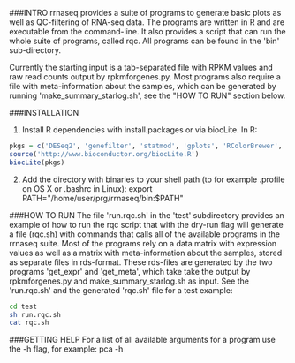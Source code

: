 

###INTRO
rrnaseq provides a suite of programs to generate basic plots as well as QC-filtering of RNA-seq data. The programs are written in R and are executable from the command-line. It also provides a script that can run the whole suite of programs, called rqc. All programs can be found in the 'bin' sub-directory.

Currently the starting input is a tab-separated file with RPKM values and raw read counts output by rpkmforgenes.py. Most programs also require a file with meta-information about the samples, which can be generated by running 'make_summary_starlog.sh', see the "HOW TO RUN" section below.



###INSTALLATION
1. Install R dependencies with install.packages or via biocLite. In R:
```R
pkgs = c('DESeq2', 'genefilter', 'statmod', 'gplots', 'RColorBrewer', 'impute', 'moduleColor', 'graphics')
source('http://www.bioconductor.org/biocLite.R')
biocLite(pkgs)
```

2. Add the directory with binaries to your shell path (to for example .profile on OS X or .bashrc in Linux):
export PATH="/home/user/prg/rrnaseq/bin:$PATH"



###HOW TO RUN
The file 'run.rqc.sh' in the 'test' subdirectory provides an example of how to run the rqc script that with the dry-run flag will generate a file (rqc.sh) with commands that calls all of the available programs in the rrnaseq suite. Most of the programs rely on a data matrix with expression values as well as a matrix with meta-information about the samples, stored as separate files in rds-format. These rds-files are generated by the two programs 'get_expr' and 'get_meta', which take take the output by rpkmforgenes.py and make_summary_starlog.sh as input. See the 'run.rqc.sh' and the generated 'rqc.sh' file for a test example:

```bash
cd test
sh run.rqc.sh 
cat rqc.sh
```


###GETTING HELP
For a list of all available arguments for a program use the -h flag, for example:
pca -h

